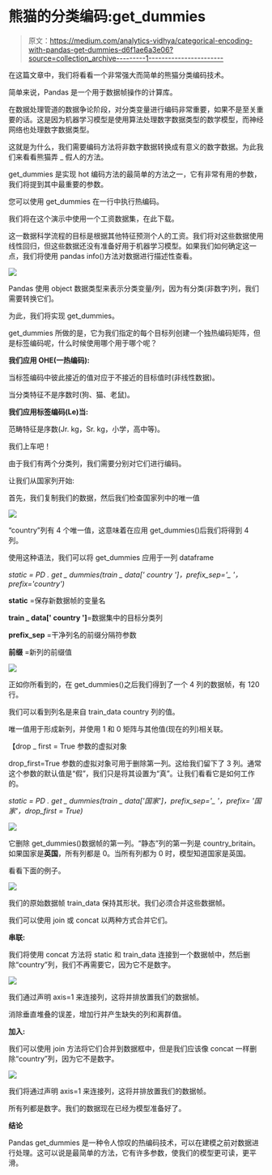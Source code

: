# 熊猫的分类编码:get_dummies

> 原文：<https://medium.com/analytics-vidhya/categorical-encoding-with-pandas-get-dummies-d6f1ae6a3e06?source=collection_archive---------1----------------------->

在这篇文章中，我们将看看一个非常强大而简单的熊猫分类编码技术。

简单来说，Pandas 是一个用于数据帧操作的计算库。

在数据处理管道的数据争论阶段，对分类变量进行编码非常重要，如果不是至关重要的话。这是因为机器学习模型是使用算法处理数字数据类型的数学模型，而神经网络也处理数字数据类型。

这就是为什么，我们需要编码方法将非数字数据转换成有意义的数字数据。为此我们来看看熊猫弄 _ 假人的方法。

get_dummies 是实现 hot 编码方法的最简单的方法之一，它有非常有用的参数，我们将提到其中最重要的参数。

您可以使用 get_dummies 在一行中执行热编码。

我们将在这个演示中使用一个工资数据集，在此下载。

这一数据科学流程的目标是根据其他特征预测个人的工资。我们将对这些数据使用线性回归，但这些数据还没有准备好用于机器学习模型。如果我们如何确定这一点，我们将使用 pandas info()方法对数据进行描述性查看。

![](img/46af6e105b36952305e107c62d687dbf.png)

Pandas 使用 object 数据类型来表示分类变量/列，因为有分类(非数字)列，我们需要转换它们。

为此，我们将实现 get_dummies。

get_dummies 所做的是，它为我们指定的每个目标列创建一个独热编码矩阵，但是标签编码呢，什么时候使用哪个用于哪个呢？

**我们应用 OHE(一热编码):**

当标签编码中彼此接近的值对应于不接近的目标值时(非线性数据)。

当分类特征不是序数时(狗、猫、老鼠)。

**我们应用标签编码(Le)当:**

范畴特征是序数(Jr. kg，Sr. kg，小学，高中等)。

我们上车吧！

由于我们有两个分类列，我们需要分别对它们进行编码。

让我们从国家列开始:

首先，我们复制我们的数据，然后我们检查国家列中的唯一值

![](img/758314b0f891b533c996a09198b4d179.png)

“country”列有 4 个唯一值，这意味着在应用 get_dummies()后我们将得到 4 列。

使用这种语法，我们可以将 get_dummies 应用于一列 dataframe

*static = PD . get _ dummies(train _ data[' country ']，prefix_sep='_ '，prefix='country')*

**static** =保存新数据帧的变量名

**train _ data[' country ']**=数据集中的目标分类列

**prefix_sep** =干净列名的前缀分隔符参数

**前缀** =新列的前缀值

![](img/a797b5e690c596dc9fd1c5d48c1f435c.png)

正如你所看到的，在 get_dummies()之后我们得到了一个 4 列的数据帧，有 120 行。

我们可以看到列名是来自 train_data country 列的值。

唯一值用于形成新列，并使用 1 和 0 矩阵与其他值(现在的列)相关联。

【drop _ first = True 参数的虚拟对象

drop_first=True 参数的虚拟对象可用于删除第一列。这给我们留下了 3 列。通常这个参数的默认值是“假”，我们只是将其设置为“真”。让我们看看它是如何工作的。

*static = PD . get _ dummies(train _ data['国家']，prefix_sep='_ '，prefix= '国家'，drop_first = True)*

![](img/c0704e6a98a83c3ba88dd367e353f1a3.png)

它删除 get_dummies()数据帧的第一列。“静态”列的第一列是 country_britain。如果国家是**英国**，所有列都是 0。当所有列都为 0 时，模型知道国家是英国。

看看下面的例子。

![](img/e5d0e601253f20a6f63af47eb369ef80.png)

我们的原始数据帧 train_data 保持其形状。我们必须合并这些数据帧。

我们可以使用 join 或 concat 以两种方式合并它们。

**串联:**

我们将使用 concat 方法将 static 和 train_data 连接到一个数据帧中，然后删除“country”列，我们不再需要它，因为它不是数字。

![](img/008e250382c2a86efce9641cc9847868.png)

我们通过声明 axis=1 来连接列，这将并排放置我们的数据帧。

消除垂直堆叠的误差，增加行并产生缺失的列和离群值。

**加入:**

我们可以使用 join 方法将它们合并到数据框中，但是我们应该像 concat 一样删除“country”列，因为它不是数字。

![](img/d0acbabd413d13ae78a6f852a8fdf019.png)

我们将通过声明 axis=1 来连接列，这将并排放置我们的数据帧。

所有列都是数字。我们的数据现在已经为模型准备好了。

**结论**

Pandas get_dummies 是一种令人惊叹的热编码技术，可以在建模之前对数据进行处理。这可以说是最简单的方法，它有许多参数，使我们的模型更可读，更平滑。